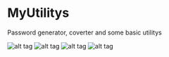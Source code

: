 # MyUtilitys
Password generator, coverter and some basic utilitys

![alt tag](http://i7.5cm.ru/i/pxws.png)
![alt tag](http://i7.5cm.ru/i/lHmK.png)
![alt tag](http://i7.5cm.ru/i/yNCc.png)
![alt tag](http://i7.5cm.ru/i/pGGo.png)
